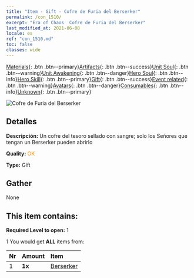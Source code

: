 ```yaml
---
title: "Item - Gift - Cofre de Furia del Berserker"
permalink: /con_1510/
excerpt: "Era of Chaos  Cofre de Furia del Berserker"
last_modified_at: 2021-06-08
locale: es
ref: "con_1510.md"
toc: false
classes: wide
---
```

 [Materials](/ItemsES/){: .btn .btn--primary}[Artifacts](/ItemsES/Artifacts/){: .btn .btn--success}[Unit Soul](/ItemsES/UnitSoul/){: .btn .btn--warning}[Unit Awakening](/ItemsES/UnitAwakening/){: .btn .btn--danger}[Hero Soul](/ItemsES/HeroSoul/){: .btn .btn--info}[Hero Skill](/ItemsES/HeroSkill/){: .btn .btn--primary}[Gift](/ItemsES/Gift/){: .btn .btn--success}[Event related](/ItemsES/Events/){: .btn .btn--warning}[Avatars](/ItemsES/Avatars/){: .btn .btn--danger}[Consumables](/ItemsES/Consumables/){: .btn .btn--info}[Unknown](/ItemsES/Unknown/){: .btn .btn--primary}

 ![Cofre de Furia del Berserker](/images/t/i_907124.png)

## Detalles
 **Descripción:** Un cofre del tesoro sellado con sangre; solo los Señores que tengan un Berserker pueden abrirlo

 **Quality:** <span style="color: #FF8C00">OK</span>

 **Type:** Gift

## Gather

  None

## This item contains:

 **Required Level to open:** 1

 1 You would get **ALL** items  from:

  | Nr | Amount |     Item    |
  |:---|:-------|:------------|
  | 1 |  **1x** | [Berserker](/ItemsES/unt_224/) |  | 
